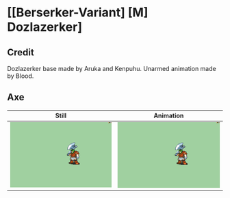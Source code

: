 # [\[Berserker-Variant\] \[M\] Dozlazerker]

## Credit

Dozlazerker base made by Aruka and Kenpuhu.
Unarmed animation made by Blood.
	
## Axe

| Still | Animation |
| :---: | :-------: |
| ![Axe still](./Axe_000.png) | ![Axe animation](./Axe.gif) |
